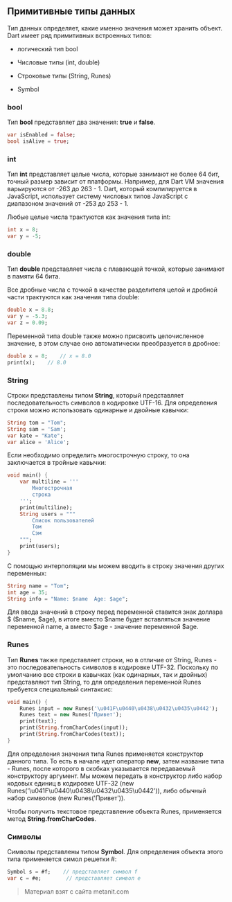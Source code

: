 ## Примитивные типы данных

Тип данных определяет, какие именно значения может хранить объект. Dart имеет ряд примитивных встроенных типов:

- логический тип bool

- Числовые типы (int, double)

- Строковые типы (String, Runes)

- Symbol

### bool

Тип **bool** представляет два значения: **true** и **false**.

```dart
var isEnabled = false;
bool isAlive = true;
```

### int

Тип **int** представляет целые числа, которые занимают не более 64 бит, точный размер зависит от платформы. Например, для Dart VM значения варьируются от -263 до 263 - 1. Dart, который компилируется в JavaScript, использует систему числовых типов JavaScript с диапазоном значений от -253 до 253 - 1.

Любые целые числа трактуются как значения типа int:

```dart
int x = 8;
var y = -5;
```

### double

Тип **double** представляет числа с плавающей точкой, которые занимают в памяти 64 бита.

Все дробные числа с точкой в качестве разделителя целой и дробной части трактуются как значения типа double:

```dart
double x = 8.8;
var y = -5.3;
var z = 0.09;
```

Переменной типа double также можно присвоить целочисленное значение, в этом случае оно автоматически преобразуется в дробное:

```dart
double x = 8;    // x = 8.0
print(x);    // 8.0
```

### String

Строки представлены типом **String**, который представляет последовательность символов в кодировке UTF-16. Для определения строки можно использовать одинарные и двойные кавычки:

```dart
String tom = "Tom";
String sam = 'Sam';
var kate = "Kate";
var alice = 'Alice';
```

Если необходимо определить многострочную строку, то она заключается в тройные кавычки:

```dart
void main() {
    var multiline = '''
        Многострочная
        строка
    ''';
    print(multiline);
    String users = """
        Список пользователей
        Том
        Сэм
    """;
    print(users);
}
```

С помощью интерполяции мы можем вводить в строку значения других переменных:

```dart
String name = "Tom";
int age = 35;
String info = "Name: $name  Age: $age";
```

Для ввода значений в строку перед переменной ставится знак доллара $ ($name, $age), в итоге вместо $name будет вставляться значение переменной name, а вместо $age - значение переменной $age.

### Runes

Тип **Runes** также представляет строки, но в отличие от String, Runes - это последовательность символов в кодировке UTF-32. Поскольку по умолчанию все строки в кавычках (как одинарных, так и двойных) представляют тип String, то для определения переменной Runes требуется специальный синтаксис:

```dart
void main() {
    Runes input = new Runes('\u041F\u0440\u0438\u0432\u0435\u0442');
    Runes text = new Runes('Привет');
    print(text);
    print(String.fromCharCodes(input));
    print(String.fromCharCodes(text));
}
```

Для определения значения типа Runes применяется конструктор данного типа. То есть в начале идет оператор **new**, затем название типа - Runes, после которого в скобках указывается передаваемый конструктору аргумент. Мы можем передать в конструктор либо набор кодовых единиц в кодировке UTF-32 (new Runes('\u041F\u0440\u0438\u0432\u0435\u0442')), либо обычный набор символов (new Runes('Привет')).

Чтобы получить текстовое представление объекта Runes, применяется метод **String.fromCharCodes**.

### Символы

Символы представлены типом **Symbol**. Для определения объекта этого типа применяется симол решетки #:

```dart
Symbol s = #f;    // представляет символ f
var c = #e;        // представляет символ e
```


> Материал взят с сайта metanit.com